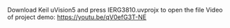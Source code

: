 Download Keil uVision5 and press IERG3810.uvprojx to open the file
Video of project demo: https://youtu.be/qV0efG3T-NE
